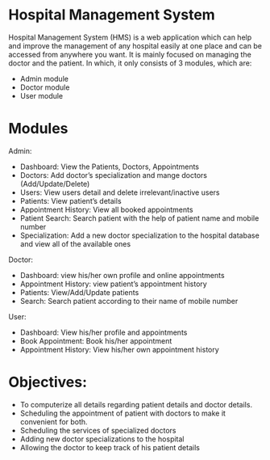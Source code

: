 # Hospital Management System
Hospital Management System (HMS) is a web application which can help and improve the management of any hospital easily at one place and can be accessed from anywhere you want. It is mainly focused on managing the doctor and the patient. In which, it only consists of 3 modules, which are:
- Admin module
- Doctor module
- User module
# Modules
Admin:
- Dashboard: View the Patients, Doctors, Appointments
- Doctors: Add doctor’s specialization and mange doctors
(Add/Update/Delete)
- Users: View users detail and delete irrelevant/inactive users
- Patients: View patient’s details
- Appointment History: View all booked appointments
- Patient Search: Search patient with the help of patient name
and mobile number
- Specialization: Add a new doctor specialization to the hospital
database and view all of the available ones
    
Doctor:
- Dashboard: view his/her own profile and online appointments
- Appointment History: view patient’s appointment history
- Patients: View/Add/Update patients
- Search: Search patient according to their name of mobile
number
    
User:
- Dashboard: View his/her profile and appointments
- Book Appointment: Book his/her appointment
- Appointment History: View his/her own appointment history

# Objectives:
- To computerize all details regarding patient details and doctor details.
- Scheduling the appointment of patient with doctors to make it convenient for both.
- Scheduling the services of specialized doctors
- Adding new doctor specializations to the hospital
- Allowing the doctor to keep track of his patient details
